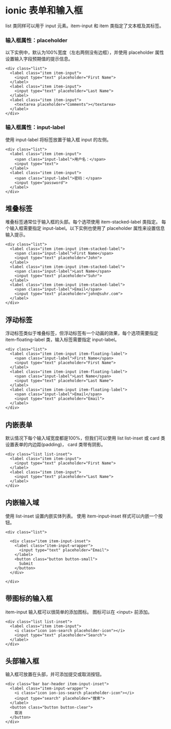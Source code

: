 # ionic 表单和输入框

list 类同样可以用于 input 元素。item-input 和 item 类指定了文本框及其标签。

### 输入框属性：placeholder

以下实例中，默认为100%宽度（左右两侧没有边框），并使用 placeholder 属性设置输入字段预期值的提示信息。

```
<div class="list">
  <label class="item item-input">
    <input type="text" placeholder="First Name">
  </label>
  <label class="item item-input">
    <input type="text" placeholder="Last Name">
  </label>
  <label class="item item-input">
    <textarea placeholder="Comments"></textarea>
  </label>
</div>

```



### 输入框属性：input-label

使用 input-label 将标签放置于输入框 input 的左侧。

```
<div class="list">
  <label class="item item-input">
    <span class="input-label">用户名：</span>
    <input type="text">
  </label>
  <label class="item item-input">
    <span class="input-label">密码：</span>
    <input type="password">
  </label>
</div>

```



## 堆叠标签

堆叠标签通常位于输入框的头部。每个选项使用 item-stacked-label 类指定。 每个输入框需要指定 input-label。以下实例也使用了 placeholder 属性来设置信息输入提示。

```
<div class="list">
  <label class="item item-input item-stacked-label">
    <span class="input-label">First Name</span>
    <input type="text" placeholder="John">
  </label>
  <label class="item item-input item-stacked-label">
    <span class="input-label">Last Name</span>
    <input type="text" placeholder="Suhr">
  </label>
  <label class="item item-input item-stacked-label">
    <span class="input-label">Email</span>
    <input type="text" placeholder="john@suhr.com">
  </label>
</div>

```



## 浮动标签

浮动标签类似于堆叠标签，但浮动标签有一个动画的效果，每个选项需要指定 item-floating-label 类，输入标签需要指定 input-label。

```
<div class="list">
  <label class="item item-input item-floating-label">
    <span class="input-label">First Name</span>
    <input type="text" placeholder="First Name">
  </label>
  <label class="item item-input item-floating-label">
    <span class="input-label">Last Name</span>
    <input type="text" placeholder="Last Name">
  </label>
  <label class="item item-input item-floating-label">
    <span class="input-label">Email</span>
    <input type="text" placeholder="Email">
  </label>
</div>

```



## 内嵌表单

默认情况下每个输入域宽度都是100%，但我们可以使用 list list-inset 或 card 类设置表单的内边距(padding)， card 类带有阴影。

```
<div class="list list-inset">
  <label class="item item-input">
    <input type="text" placeholder="First Name">
  </label>
  <label class="item item-input">
    <input type="text" placeholder="Last Name">
  </label>
</div>

```



## 内嵌输入域

使用 list-inset 设置内嵌实体列表。 使用 item-input-inset 样式可以内嵌一个按钮。

```
<div class="list">

  <div class="item item-input-inset">
    <label class="item-input-wrapper">
      <input type="text" placeholder="Email">
    </label>
    <button class="button button-small">
      Submit
    </button>
  </div>

</div>

```



## 带图标的输入框

item-input 输入框可以很简单的添加图标。 图标可以在 &lt;input&gt; 前添加。

```
<div class="list list-inset">
  <label class="item item-input">
    <i class="icon ion-search placeholder-icon"></i>
    <input type="text" placeholder="Search">
  </label>
</div>

```



## 头部输入框

输入框可放置在头部，并可添加提交或取消按钮。

```
<div class="bar bar-header item-input-inset">
  <label class="item-input-wrapper">
    <i class="icon ion-ios-search placeholder-icon"></i>
    <input type="search" placeholder="搜索">
  </label>
  <button class="button button-clear">
    取消
  </button>
</div>

```



